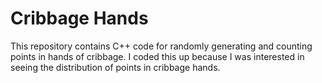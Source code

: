 # Cribbage Hands

This repository contains C++ code for randomly generating and counting points in hands of cribbage. I coded this up because I was interested in seeing the distribution of points in cribbage hands.

